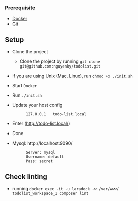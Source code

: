 ### Prerequisite
* [Docker](https://www.docker.com/products/docker-desktop)
* [Git](https://git-scm.com/downloads)


## Setup
* Clone the project 
  * Clone the project by running `git clone git@github.com:nguyenky/todolist.git`
    
* If you are using Unix (Mac, Linux), run `chmod +x ./init.sh`
* Start `Docker`
* Run `./init.sh`
* Update your host config
            
            127.0.0.1	todo-list.local
* Enter (http://todo-list.local/)
* Done

* Mysql: http://localhost:9090/

            Server: mysql
            Username: default
            Pass: secret

## Check linting
* running `docker exec -it -u laradock -w /var/www/ todolist_workspace_1 composer lint`

